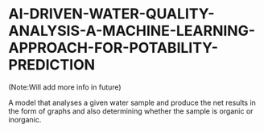 # AI-DRIVEN-WATER-QUALITY-ANALYSIS-A-MACHINE-LEARNING-APPROACH-FOR-POTABILITY-PREDICTION
(Note:Will add more info in future)

A model that analyses a given water sample and produce the net results in the form of graphs and also determining whether the sample is organic or inorganic.
